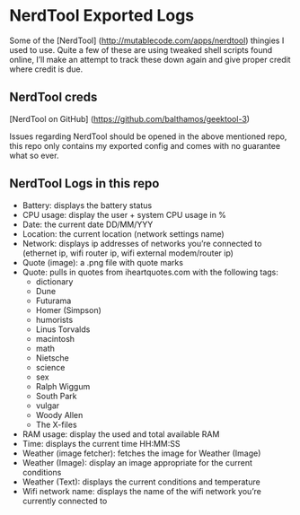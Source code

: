 NerdTool Exported Logs
======================

Some of the [NerdTool] (http://mutablecode.com/apps/nerdtool) thingies I used to use. Quite a few of these are using tweaked shell scripts found online, I’ll make an attempt to track these down again and give proper credit where credit is due.

NerdTool creds
--------------

[NerdTool on GitHub] (https://github.com/balthamos/geektool-3)

Issues regarding NerdTool should be opened in the above mentioned repo, this repo only contains my exported config and comes with no guarantee what so ever.


NerdTool Logs in this repo
--------------------------

- Battery: displays the battery status
- CPU usage: display the user + system CPU usage in %
- Date: the current date DD/MM/YYY
- Location: the current location (network settings name)
- Network: displays ip addresses of networks you’re connected to (ethernet ip, wifi router ip, wifi external modem/router ip)
- Quote (image): a .png file with quote marks
- Quote: pulls in quotes from iheartquotes.com with the following tags:
	- dictionary
	- Dune
	- Futurama
	- Homer (Simpson)
	- humorists
	- Linus Torvalds
	- macintosh
	- math
	- Nietsche
	- science 
	- sex
	- Ralph Wiggum
	- South Park
	- vulgar
	- Woody Allen
	- The X-files
- RAM usage: display the used and total available RAM
- Time: displays the current time HH:MM:SS
- Weather (image fetcher): fetches the image for Weather (Image)
- Weather (Image): display an image appropriate for the current conditions
- Weather (Text): displays the current conditions and temperature
- Wifi network name: displays the name of the wifi network you’re currently connected to